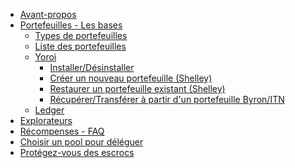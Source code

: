 - [Avant-propos](fr/index.md)
- [Portefeuilles - Les bases](fr/wallets.md)
  - [Types de portefeuilles](fr/Wallets/types.md)
  - [Liste des portefeuilles](fr/Wallets/list.md)
  - [Yoroi](fr/Wallets/Yoroi/yoroi.md)
    - [Installer/Désinstaller](fr/Wallets/Yoroi/yoroi.md#install)
    - [Créer un nouveau portefeuille (Shelley)](fr/Wallets/Yoroi/create.md)
    - [Restaurer un portefeuille existant (Shelley)](fr/Wallets/Yoroi/restore.md)
    - [Récupérer/Transférer à partir d'un portefeuille Byron/ITN](fr/Wallets/Yoroi/transfer.md)
  - [Ledger](fr/ledger.md)
- [Explorateurs](fr/explorers.md)
- [Récompenses - FAQ](fr/rewards.md)
- [Choisir un pool pour déléguer](fr/select-pool-to-delegate.md)
- [Protégez-vous des escrocs](fr/no-to-scam.md)

<!--details>
<summary>To - Do </summary>
> - [Not Started yet](index.md)
  - [Wallets](wallets.md)
    - [Daedalus](Wallets/daedalus.md)
      - [Versions and Platforms](Wallets/Daedalus/versions.md)
      - [How to Install/Upgrade](Wallets/Daedalus/install.md)
      - [Create a new Wallet](Wallets/Daedalus/create.md)
      - [Restore an existing Wallet](Wallets/Daedalus/restore.md)
      - [Delegating to a pool](Wallets/Daedalus/delegate.md)
      - [Upgrading Daedalus wallet](Wallets/Daedalus/upgrade.md)
      - [Queries/Known Issues](Wallets/Daedalus/issues.md)
        - [Access Denied during install](Wallets/Daedalus/issues.md)
        - [An error occurred while sending funds](Wallets/Daedalus/issues.md)
        - [Cardano Node Crashed upon launch](Wallets/Daedalus/issues.md)
        - [CPU Utilisation too high](Wallets/Daedalus/issues.md)
    - [Yoroi](Wallets/yoroi.md)
      - [Integration with Ledger](Wallets/Yoroi/ledger.md)
      - [Queries/Known Issues](Wallets/Yoroi/FAQ.md)
        - [Ledger connection stuck on "waiting for Commands.."](Wallets/Yoroi/FAQ.md#issues)
        - [Balance is incorrect in Yoroi interface](Wallets/Yoroi/FAQ.md#resync)
        - [Emergency Workarounds](Wallets/Yoroi/FAQ.md#workarounds)
  - [Appendix](index.md)
</details-->
